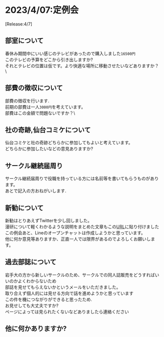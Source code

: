 # 2023/4/07:定例会
[Release:4/7]

## 部室について
春休み期間中にいい感じのテレビがあったので購入しました`16500円`\
このテレビの予算をどこから引き出しますか?\
それとテレビの位置は仮です。より快適な場所に移動させたいなどありますか？\


## 部費の徴収について
部費の徴収を行います.\
前期の部費は一人`3000円`を考えています。\
部費はこの金額で問題ないですか？\

## 社の奇跡,仙台コミケについて
仙台コミケと社の奇跡どちらかに参加してもよいと考えています。\
どちらかに参加したいなどの意見ありますか?

## サークル継続届周り
サークル継続届周りで役職を持っている方には名前等を書いてもらうものがあります。\
あとで記入の方おねがいします.

## 新勧について
新勧はとりあえずTwitterを少し回しました。\
漫研について軽くわかるような説明をまとめた文章もこの[URL](https://yamadai-manken.github.io/homepages/)に貼り付けました\
この例会あと、Lineのオープンチャットは作成しようかと思っています。\
他に何か意見等ありますか、正直一人では限界があるのでよろしくお願いします。


## 過去部誌について
岩手大の方から新しいサークルのため、サークルでの同人誌販売をどうすればいいのかよくわからないため\
部誌を見せてもらえないかというメールをいただきました。\
取り合えず個人的には見せる方向で話を進めようかと思っています\
この件を機につながりができると思ったため.\
お見せしても大丈夫ですか?\
ページによっては見られたくないなどありましたら連絡ください

## 他に何かありますか?
